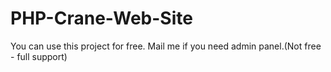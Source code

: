 # PHP-Crane-Web-Site

You can use this project for free.
Mail me if you need admin panel.(Not free - full support)
